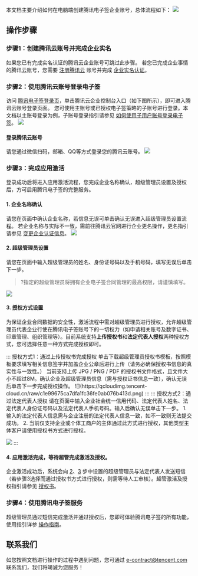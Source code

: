 本文档主要介绍如何在电脑端创建腾讯电子签企业账号，总体流程如下：
![](https://qcloudimg.tencent-cloud.cn/raw/b2050f761e008295b199846a7bc373ce.png)


## 操作步骤
### 步骤1：创建腾讯云账号并完成企业实名
如果您已有完成实名认证的腾讯云企业账号可跳过此步骤。
若您已完成企业事情的腾讯云账号，您需要 [注册腾讯云](https://cloud.tencent.com/document/product/378/17985) 账号并完成 [企业实名认证](https://cloud.tencent.com/document/product/378/10496)。

### 步骤2：使用腾讯云账号登录电子签
访问 [腾讯电子签登录页](https://ess.tencent.cn/)，单击腾讯云企业控制台入口（如下图所示），即可进入腾讯云账号登录页面。
您可使用主账号或已授权电子签策略的子账号进行登录。本文档以主账号登录为例，子账号登录指引请参见 [如何使用子用户账号登录电子签](https://cloud.tencent.com/document/product/1323/58484#Q13)。
![](https://main.qcloudimg.com/raw/a07f2987c2078de9dc7117ed5bbcbfef.png)

#### 登录腾讯云账号
请您通过微信扫码，邮箱、QQ等方式登录您的腾讯云账号。
![](https://main.qcloudimg.com/raw/a5909ec0434eb06d6d1cf594a0a2ce8a.png)


### 步骤3：完成应用激活
登录成功后将进入应用激活流程，您完成企业名称确认，超级管理员设置及授权后，方可启用腾讯电子签的完整服务。

#### 1. 企业名称确认
请您在页面中确认企业名称，若信息无误可单击确认无误进入超级管理员设置流程。
若企业名称与实际不一致，需前往腾讯云官网进行企业更名操作，更名指引请参见 [变更企业认证信息](https://cloud.tencent.com/document/product/378/43087)。
![](https://qcloudimg.tencent-cloud.cn/raw/1acc6be5bfd24d266c4195fd2194d41a.png)

#### 2. 超级管理员设置[](id:smallStep2)
请您在页面中输入超级管理员的姓名、身份证号码以及手机号码，填写无误后单击下一步。
>?指定的超级管理员将拥有企业电子签合同管理的最高权限，请谨慎填写。

![](https://qcloudimg.tencent-cloud.cn/raw/00f1bb783db87e7f0746a58e69c73056.png)

#### 3. 授权方式设置[](id:smallStep3)
为保证企业合同数据的安全性，激活流程中需对超级管理员进行授权，允许超级管理员代表企业行使在腾讯电子签账号下的一切权力（如申请相关账号及数字证书、印章管理、组织管理等）。目前系统支持**上传授权书**和**法定代表人授权**两种授权方式，您可选择任意一种方式完成授权即可。

<dx-tabs>
::: 授权方式1：通过上传授权书完成授权
单击下载超级管理员授权书模板，按照模板要求填写相关信息签字并加盖企业公章后进行上传（请务必确保授权书信息的真实性与一致性。）
当前支持上传 JPG / PNG / PDF 的授权书文件格式，且文件大小不超过8M。确认企业及超级管理员信息（需与授权证书信息一致），确认无误后单击下一步完成授权操作。
![](https://qcloudimg.tencent-cloud.cn/raw/c1e99675ca7dfa1fc36fe0ab076b413d.png)
:::
::: 授权方式2：通过法定代表人授权
请在页面中输入企业社会统一信用代码、法定代表人姓名、法定代表人身份证号码以及法定代表人手机号码。输入后确认无误单击下一步。
<dx-alert infotype="explain" title="说明：">
1. 输入的法定代表人信息需与企业注册的法定代表人信息一致，如不一致则无法提交成功。
2. 当前仅支持企业或个体工商户的主体通过此方式进行授权，其他类型主体客户请使用授权书方式进行授权。
</dx-alert>

![](https://qcloudimg.tencent-cloud.cn/raw/50ace5dbf63b5d0b4900083c4f378831.png)
:::
</dx-tabs>

#### 4. 应用激活完成，等待超管完成激活及授权。
企业激活成功后，系统会向 [2](#smallStep2)、[3](#smallStep3) 步中设置的超级管理员与法定代表人发送短信（若步骤3选择而通过授权书方式进行授权，则需等待人工审核）。超管激活及授权指引请参见 [授权书](https://doc.weixin.qq.com/doc/w3_AG8ApAZ1ACcrlFAiWcpQtu26XPThR?scode=AJEAIQdfAAoBfTJffUAG8ApAZ1ACc)。




### 步骤4：使用腾讯电子签服务
超级管理员通过短信完成激活并通过授权后，您即可体验腾讯电子签的所有功能，使用指引详参 [操作指南](https://cloud.tencent.com/document/product/1323/58490)。



## 联系我们
如您按照文档进行操作的过程中遇到问题，您可通过 e-contract@tencent.com 联系我们，我们将竭诚为您服务！
